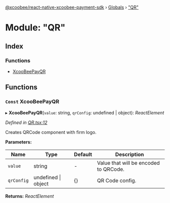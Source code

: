 [@xcoobee/react-native-xcoobee-payment-sdk](../README.md) › [Globals](../globals.md) › ["QR"](_qr_.md)

# Module: "QR"

## Index

### Functions

* [XcooBeePayQR](_qr_.md#const-xcoobeepayqr)

## Functions

### `Const` XcooBeePayQR

▸ **XcooBeePayQR**(`value`: string, `qrConfig`: undefined | object): *ReactElement*

*Defined in [QR.tsx:12](https://github.com/XcooBee/payment-sdk-react-native/blob/bd7e09a/src/QR.tsx#L12)*

Creates QRCode component with firm logo.

**Parameters:**

Name | Type | Default | Description |
------ | ------ | ------ | ------ |
`value` | string | - | Value that will be encoded to QRCode. |
`qrConfig` | undefined &#124; object | {} | QR Code config.  |

**Returns:** *ReactElement*
